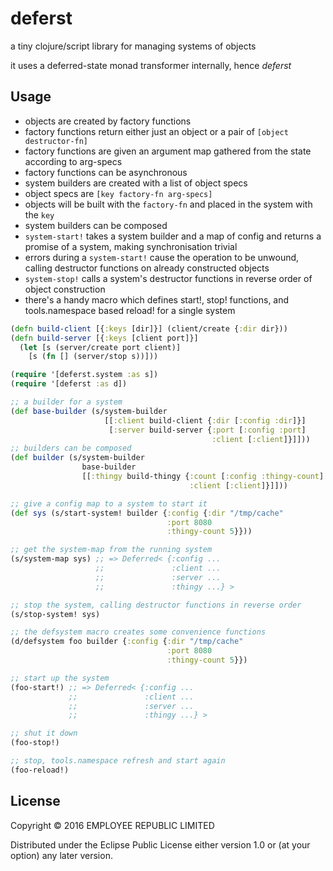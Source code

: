 # deferst

a tiny clojure/script library for managing systems of objects

it uses a deferred-state monad transformer internally, hence *deferst*

## Usage

- objects are created by factory functions
- factory functions return either just an object or a pair of `[object destructor-fn]`
- factory functions are given an argument map gathered from the state according to arg-specs
- factory functions can be asynchronous
- system builders are created with a list of object specs
- object specs are `[key factory-fn arg-specs]`
- objects will be built with the `factory-fn` and placed in the system with the `key`
- system builders can be composed
- `system-start!` takes a system builder and a map of config and returns a promise of a system, making synchronisation trivial
- errors during a `system-start!` cause the operation to be unwound, calling destructor functions on already constructed objects
- `system-stop!` calls a system's destructor functions in reverse order of object construction
- there's a handy macro which defines start!, stop! functions, and tools.namespace based reload! for a single system


``` clojure
(defn build-client [{:keys [dir]}] (client/create {:dir dir}))
(defn build-server [{:keys [client port]}]
  (let [s (server/create port client)]
    [s (fn [] (server/stop s))]))

(require '[deferst.system :as s])
(require '[deferst :as d])

;; a builder for a system
(def base-builder (s/system-builder
                     [[:client build-client {:dir [:config :dir]}]
                      [:server build-server {:port [:config :port]
                                             :client [:client]}]]))
;; builders can be composed
(def builder (s/system-builder
                base-builder
                [[:thingy build-thingy {:count [:config :thingy-count]
                                        :client [:client]}]]))

;; give a config map to a system to start it
(def sys (s/start-system! builder {:config {:dir "/tmp/cache"
                                   :port 8080
                                   :thingy-count 5}}))

;; get the system-map from the running system
(s/system-map sys) ;; => Deferred< {:config ...
                   ;;               :client ...
                   ;;               :server ...
                   ;;               :thingy ...} >

;; stop the system, calling destructor functions in reverse order
(s/stop-system! sys)

;; the defsystem macro creates some convenience functions
(d/defsystem foo builder {:config {:dir "/tmp/cache"
                                   :port 8080
                                   :thingy-count 5}})

;; start up the system
(foo-start!) ;; => Deferred< {:config ...
             ;;               :client ...
             ;;               :server ...
             ;;               :thingy ...} >

;; shut it down
(foo-stop!)

;; stop, tools.namespace refresh and start again
(foo-reload!)

```

## License

Copyright © 2016 EMPLOYEE REPUBLIC LIMITED

Distributed under the Eclipse Public License either version 1.0 or (at
your option) any later version.
